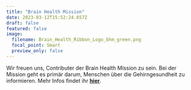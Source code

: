 ```yaml
---
title: "Brain Health Mission"
date: 2023-03-12T15:52:24.657Z
draft: false
featured: false
image:
  filename: Brain_Health_Ribbon_Logo_bhm_green.png
  focal_point: Smart
  preview_only: false
---
```


Wir freuen uns, Contributer der Brain Health Mission zu sein. Bei der Mission geht es primär darum, Menschen über die Gehirngesundheit zu informieren. Mehr Infos findet ihr [**hier**](http://www.brainhealthmission.org/).